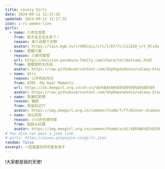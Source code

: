 ```yaml
---
title: Lovely Girls
date: 2024-09-11 11:17:35
updated: 2024-09-11 11:17:35
icon: i-ri-women-line
girls:
  - name: 八奈见杏菜
    from: 败犬女主也太多了！
    reason: 老八也是个尤物
    avatar: https://lain.bgm.tv/r/400/pic/crt/l/87/fc/111328_crt_Rlidu.jpg?r=1720895621 
  - name: 夜樱六美
    reason: 六美可爱捏
    url: https://mission-yozakura-family.com/character/mutsumi.html
    from: 夜樱家的大作战
    avatar: https://raw.githubusercontent.com/SkyDependence/valaxy-blog/main/images/girls/mutsumi.png
  - name: Atri
    reason: 心中的白月光
    from: ATRI -My Dear Moments-
    url: https://zh.moegirl.org.cn/zh-cn/%E4%BA%9A%E6%89%98%E8%8E%89
    avatar: https://raw.githubusercontent.com/SkyDependence/valaxy-blog/main/images/girls/atri.png
  - name: 牧濑红莉栖
    reason: 傲娇
    from: 命运石之门
    avatar: https://img.moegirl.org.cn/common/thumb/f/f7/Winner-diamond-2016.png/178px-Winner-diamond-2016.png
  - name: 涂山苏苏
    reason: 小小的也很可爱
    from: 狐妖小红娘
    avatar: https://img.moegirl.org.cn/common/thumb/a/a1/%E6%B6%82%E5%B1%B1%E8%8B%8F%E8%8B%8F.jpg/178px-%E6%B6%82%E5%B1%B1%E8%8B%8F%E8%8B%8F.jpg
# You also can pass a json link.
# girls: https://wives.yunyoujun.cn/girls.json
random: false
excerpt: 一些我喜欢的可爱女孩子
---
```


<div class="text-center" m="2" title="我全都要！">
!大家都是我的天使!
</div>

<YunGirls :girls="frontmatter.girls" :random="frontmatter.random" />

